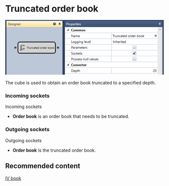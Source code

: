 # Truncated order book

![Designer MarketDepthTruncateDiagramElement 00](../../../../../../images/designer_marketdepthtruncatediagramelement_00.png)

The cube is used to obtain an order book truncated to a specified depth.

### Incoming sockets

Incoming sockets

- **Order book** is an order book that needs to be truncated.

### Outgoing sockets

Outgoing sockets

- **Order book** is the truncated order book.

## Recommended content

[IV book](../options/iv_book.md)
